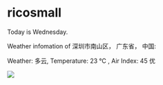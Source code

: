 # ricosmall

Today is Wednesday.

Weather infomation of 深圳市南山区， 广东省， 中国: 

Weather: 多云, Temperature: 23 ℃ , Air Index: 45 优

<img src="https://github-readme-stats.vercel.app/api?username=ricosmall&show_icons=true" />
